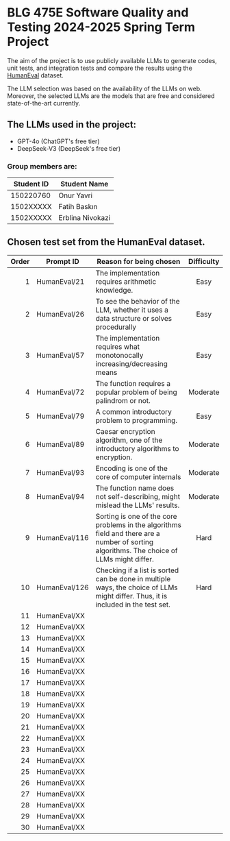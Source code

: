 # BLG 475E Software Quality and Testing 2024-2025 Spring Term Project

The aim of the project is to use publicly available LLMs to generate codes, unit tests, and integration tests and compare the results using the [HumanEval](https://github.com/openai/human-eval) dataset.

The LLM selection was based on the availability of the LLMs on web. Moreover, the selected LLMs are the models that are free and considered state-of-the-art currently.

## The LLMs used in the project:

- GPT-4o (ChatGPT's free tier)
- DeepSeek-V3 (DeepSeek's free tier)

### Group members are:

| Student ID |   Student Name   |
| ---------- | ---------------- |
| 150220760  | Onur Yavri       |
| 1502XXXXX  | Fatih Baskın     |
| 1502XXXXX  | Erblina Nivokazi |


## Chosen test set from the HumanEval dataset.

| Order | Prompt ID | Reason for being chosen | Difficulty |
| ----: | --------- | ----------------------- | :--------: |
| 1| HumanEval/21  | The implementation requires arithmetic knowledge. | Easy |
| 2| HumanEval/26  | To see the behavior of the LLM, whether it uses a data structure or solves procedurally | Easy |
| 3| HumanEval/57  | The implementation requires what monotonocally increasing/decreasing means | Easy |
| 4| HumanEval/72  | The function requires a popular problem of being palindrom or not. | Moderate |
| 5| HumanEval/79  | A common introductory problem to programming. | Easy |
| 6| HumanEval/89  | Caesar encryption algorithm, one of the introductory algorithms to encryption. | Moderate |
| 7| HumanEval/93  | Encoding is one of the core of computer internals | Moderate |
| 8| HumanEval/94  | The function name does not self-describing, might mislead the LLMs' results. | Moderate |
| 9| HumanEval/116 | Sorting is one of the core problems in the algorithms field and there are a number of sorting algorithms. The choice of LLMs might differ. | Hard |
|10| HumanEval/126 | Checking if a list is sorted can be done in multiple ways, the choice of LLMs might differ. Thus, it is included in the test set. | Hard |
|11| HumanEval/XX  |                         |                       |
|12| HumanEval/XX  |                         |                       |
|13| HumanEval/XX  |                         |                       |
|14| HumanEval/XX  |                         |                       |
|15| HumanEval/XX  |                         |                       |
|16| HumanEval/XX  |                         |                       |
|17| HumanEval/XX  |                         |                       |
|18| HumanEval/XX  |                         |                       |
|19| HumanEval/XX  |                         |                       |
|20| HumanEval/XX  |                         |                       |
|21| HumanEval/XX  |                         |                       |
|22| HumanEval/XX  |                         |                       |
|23| HumanEval/XX  |                         |                       |
|24| HumanEval/XX  |                         |                       |
|25| HumanEval/XX  |                         |                       |
|26| HumanEval/XX  |                         |                       |
|27| HumanEval/XX  |                         |                       |
|28| HumanEval/XX  |                         |                       |
|29| HumanEval/XX  |                         |                       |
|30| HumanEval/XX  |                         |                       |

